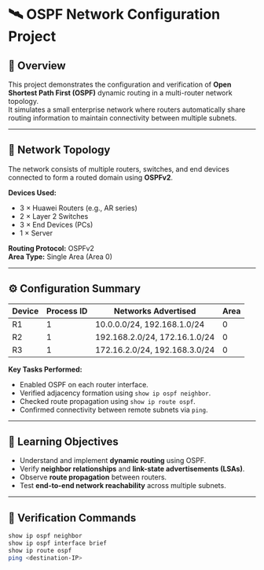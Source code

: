 # 🛰️ OSPF Network Configuration Project

## 📘 Overview
This project demonstrates the configuration and verification of **Open Shortest Path First (OSPF)** dynamic routing in a multi-router network topology.  
It simulates a small enterprise network where routers automatically share routing information to maintain connectivity between multiple subnets.

---

## 🧩 Network Topology
The network consists of multiple routers, switches, and end devices connected to form a routed domain using **OSPFv2**.

**Devices Used:**
- 3 × Huawei Routers (e.g., AR series)
- 2 × Layer 2 Switches
- 3 × End Devices (PCs)
- 1 × Server

**Routing Protocol:** OSPFv2  
**Area Type:** Single Area (Area 0)

---

## ⚙️ Configuration Summary

| Device | Process ID | Networks Advertised | Area |
|---------|-------------|--------------------|------|
| R1 | 1 | 10.0.0.0/24, 192.168.1.0/24 | 0 |
| R2 | 1 | 192.168.2.0/24, 172.16.1.0/24 | 0 |
| R3 | 1 | 172.16.2.0/24, 192.168.3.0/24 | 0 |

**Key Tasks Performed:**
- Enabled OSPF on each router interface.
- Verified adjacency formation using `show ip ospf neighbor`.
- Checked route propagation using `show ip route ospf`.
- Confirmed connectivity between remote subnets via `ping`.

---

## 🧠 Learning Objectives
- Understand and implement **dynamic routing** using OSPF.
- Verify **neighbor relationships** and **link-state advertisements (LSAs)**.
- Observe **route propagation** between routers.
- Test **end-to-end network reachability** across multiple subnets.

---

## 🧾 Verification Commands
```bash
show ip ospf neighbor
show ip ospf interface brief
show ip route ospf
ping <destination-IP>
